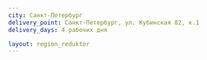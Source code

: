 ```yaml
---
city: Санкт-Петербург
delivery_point: Санкт-Петербург, ул. Кубинская 82, к.1
delivery_days: 4 рабочих дня

layout: region_reduktor
---
```

